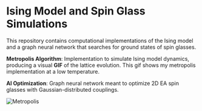 # Ising Model and Spin Glass Simulations

This repository contains computational implementations of the Ising model and a graph neural network that searches for ground states of spin glasses. 

**Metropolis Algorithm**: Implementation to simulate Ising model dynamics, producing a visual **GIF** of the lattice evolution. This gif shows my metropolis implementation at a low temperature.

**AI Optimization**: Graph neural network meant to optimize 2D EA spin glasses with Gaussian-distributed couplings.

![Metropolis](https://github.com/user-attachments/assets/489dbe8c-2604-4ea6-bfde-bfd2f2bfb469)



